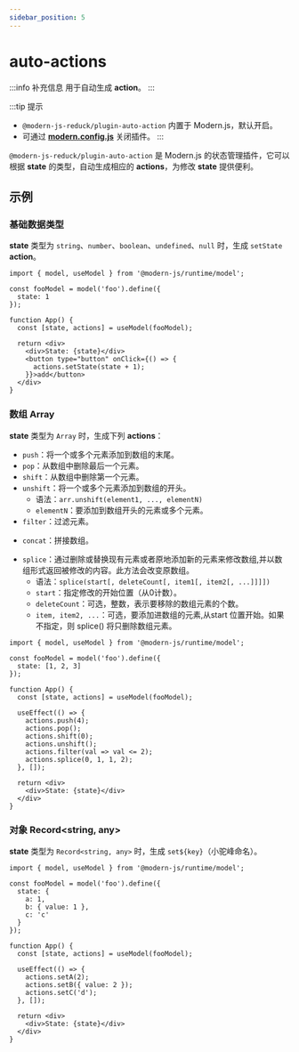 ```yaml
---
sidebar_position: 5
---
```


# auto-actions

:::info 补充信息
用于自动生成 **action**。
:::

:::tip 提示
- `@modern-js-reduck/plugin-auto-action` 内置于 Modern.js，默认开启。
- 可通过 [**modern.config.js**](#) 关闭插件。
:::

`@modern-js-reduck/plugin-auto-action` 是 Modern.js 的状态管理插件，它可以根据 **state** 的类型，自动生成相应的 **actions**，为修改 **state** 提供便利。


## 示例

### 基础数据类型

**state** 类型为 `string`、`number`、`boolean`、`undefined`、`null` 时，生成 `setState` **action**。

```tsx title="示例"
import { model, useModel } from '@modern-js/runtime/model';

const fooModel = model('foo').define({
  state: 1
});

function App() {
  const [state, actions] = useModel(fooModel);

  return <div>
    <div>State: {state}</div>
    <button type="button" onClick={() => {
      actions.setState(state + 1);
    }}>add</button>
  </div>
}
```

### 数组 Array

**state** 类型为 `Array` 时，生成下列 **actions**：

- `push`：将一个或多个元素添加到数组的末尾。
- `pop`：从数组中删除最后一个元素。
- `shift`：从数组中删除第一个元素。
- `unshift`：将一个或多个元素添加到数组的开头。
  - 语法：`arr.unshift(element1, ..., elementN)`
  - `elementN`：要添加到数组开头的元素或多个元素。
- `filter`：过滤元素。
<!-- 语义与原生方法不同，待修改 API -->
- `concat`：拼接数组。
<!-- 语义与原生方法不同，待修改 API -->
- `splice`：通过删除或替换现有元素或者原地添加新的元素来修改数组,并以数组形式返回被修改的内容。此方法会改变原数组。
  - 语法：`splice(start[, deleteCount[, item1[, item2[, ...]]]])`
  - `start`：指定修改的开始位置（从0计数）。
  - `deleteCount`：可选，整数，表示要移除的数组元素的个数。
  - `item, item2, ...`：可选，要添加进数组的元素,从start 位置开始。如果不指定，则 splice() 将只删除数组元素。

```tsx title="示例"
import { model, useModel } from '@modern-js/runtime/model';

const fooModel = model('foo').define({
  state: [1, 2, 3]
});

function App() {
  const [state, actions] = useModel(fooModel);

  useEffect(() => {
    actions.push(4);
    actions.pop();
    actions.shift(0);
    actions.unshift();
    actions.filter(val => val <= 2);
    actions.splice(0, 1, 1, 2);
  }, []);

  return <div>
    <div>State: {state}</div>
  </div>
}
```

### 对象 Record<string, any>

**state** 类型为 `Record<string, any>` 时，生成 `set${key}`（小驼峰命名）。

```tsx title="示例"
import { model, useModel } from '@modern-js/runtime/model';

const fooModel = model('foo').define({
  state: {
    a: 1,
    b: { value: 1 },
    c: 'c'
  }
});

function App() {
  const [state, actions] = useModel(fooModel);

  useEffect(() => {
    actions.setA(2);
    actions.setB({ value: 2 });
    actions.setC('d');
  }, []);

  return <div>
    <div>State: {state}</div>
  </div>
}
```
